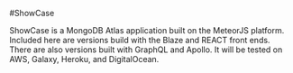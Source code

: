 #ShowCase

ShowCase is a MongoDB Atlas application built on the MeteorJS platform.
Included here are versions build with the Blaze and REACT front ends. There are
also versions built with GraphQL and Apollo. It will be tested on AWS, Galaxy,
Heroku, and DigitalOcean.



